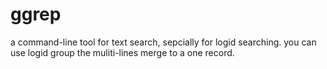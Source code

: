 # ggrep
a command-line tool for text search, sepcially for logid searching. you can use logid group the muliti-lines merge to a one record.
